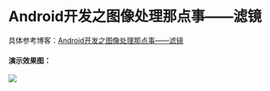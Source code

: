 # Android开发之图像处理那点事——滤镜

具体参考博客：[Android开发之图像处理那点事——滤镜](https://www.jianshu.com/p/0a291bdf72c2)

#### 演示效果图：
 ![](https://github.com/Lichenwei-Dev/BeautyImageDemo/blob/master/app/screenshot/BeautyImage.gif)


 

